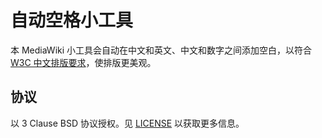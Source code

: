 # 自动空格小工具

本 MediaWiki 小工具会自动在中文和英文、中文和数字之间添加空白，以符合 [W3C 中文排版要求](https://www.w3.org/TR/clreq/#mixed_text_composition_in_horizontal_writing_mode)，使排版更美观。

## 协议

以 3 Clause BSD 协议授权。见 [LICENSE](./LICENSE) 以获取更多信息。
